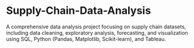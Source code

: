 # Supply-Chain-Data-Analysis
A comprehensive data analysis project focusing on supply chain datasets, including data cleaning, exploratory analysis, forecasting, and visualization using SQL, Python (Pandas, Matplotlib, Scikit-learn), and Tableau. 
